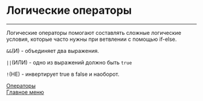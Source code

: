 # Логические операторы
____

Логические операторы помогают составлять сложные логические условия, которые часто нужны при ветвлении с помощью if-else.

`&&`(И) - объединяет два выражения.

`||`(ИЛИ) - одно из выражений должно быть `true`

`!`(НЕ) - инвертирует true в false и наоборот.



[Операторы](operators.md)<br>
[Главное меню](../README.md)<br>
